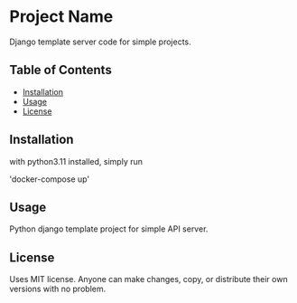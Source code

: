 # Project Name

Django template server code for simple projects.

## Table of Contents

- [Installation](#installation)
- [Usage](#usage)
- [License](#license)

## Installation

with python3.11 installed, simply run 

'docker-compose up'

## Usage

Python django template project for simple API server.

## License
Uses MIT license. Anyone can make changes, copy, or distribute their own versions with no problem.
